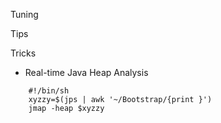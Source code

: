 Tuning

Tips

Tricks

* Real-time Java Heap Analysis 
```
    #!/bin/sh
    xyzzy=$(jps | awk '~/Bootstrap/{print }')
    jmap -heap $xyzzy
```
